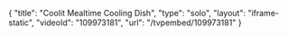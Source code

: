 {
    "title": "Coolit Mealtime Cooling Dish",
    "type": "solo",
    "layout": "iframe-static",
    "videoId": "109973181",
    "url": "\/tvpembed\/109973181"
}